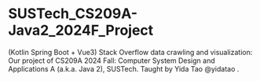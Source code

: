 # SUSTech_CS209A-Java2_2024F_Project
 (Kotlin Spring Boot + Vue3) Stack Overflow data crawling and visualization: Our project of CS209A 2024 Fall: Computer System Design and Applications A (a.k.a. Java 2), SUSTech. Taught by Yida Tao @yidatao .
